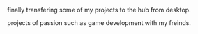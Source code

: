 finally transfering some of my projects to the hub from desktop.

projects of passion such as game development with my freinds.
